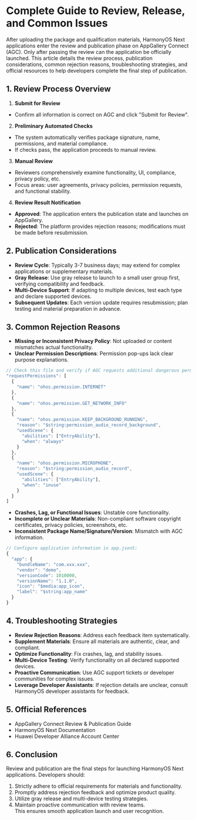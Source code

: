 # Complete Guide to Review, Release, and Common Issues


After uploading the package and qualification materials, HarmonyOS Next applications enter the review and publication phase on AppGallery Connect (AGC). Only after passing the review can the application be officially launched. This article details the review process, publication considerations, common rejection reasons, troubleshooting strategies, and official resources to help developers complete the final step of publication.

## 1. Review Process Overview

1. **Submit for Review**
  - Confirm all information is correct on AGC and click "Submit for Review".

2. **Preliminary Automated Checks**
  - The system automatically verifies package signature, name, permissions, and material compliance.
  - If checks pass, the application proceeds to manual review.

3. **Manual Review**
  - Reviewers comprehensively examine functionality, UI, compliance, privacy policy, etc.
  - Focus areas: user agreements, privacy policies, permission requests, and functional stability.

4. **Review Result Notification**
  - **Approved**: The application enters the publication state and launches on AppGallery.
  - **Rejected**: The platform provides rejection reasons; modifications must be made before resubmission.

## 2. Publication Considerations

- **Review Cycle**: Typically 3-7 business days; may extend for complex applications or supplementary materials.
- **Gray Release**: Use gray release to launch to a small user group first, verifying compatibility and feedback.
- **Multi-Device Support**: If adapting to multiple devices, test each type and declare supported devices.
- **Subsequent Updates**: Each version update requires resubmission; plan testing and material preparation in advance.

## 3. Common Rejection Reasons

- **Missing or Inconsistent Privacy Policy**: Not uploaded or content mismatches actual functionality.
- **Unclear Permission Descriptions**: Permission pop-ups lack clear purpose explanations.
```typescript
// Check this file and verify if AGC requests additional dangerous permissions
"requestPermissions": [
  {
    "name": "ohos.permission.INTERNET"
  },
  {
    "name": "ohos.permission.GET_NETWORK_INFO"
  },
  {
    "name": "ohos.permission.KEEP_BACKGROUND_RUNNING",
    "reason": "$string:permission_audio_record_background",
    "usedScene": {
      "abilities": ["EntryAbility"],
      "when": "always"
    }
  },
  {
    "name": "ohos.permission.MICROPHONE",
    "reason": "$string:permission_audio_record",
    "usedScene": {
      "abilities": ["EntryAbility"],
      "when": "inuse"
    }
  }
]
```  

- **Crashes, Lag, or Functional Issues**: Unstable core functionality.
- **Incomplete or Unclear Materials**: Non-compliant software copyright certificates, privacy policies, screenshots, etc.
- **Inconsistent Package Name/Signature/Version**: Mismatch with AGC information.
```typescript
// Configure application information in app.json5:
{
  "app": {
    "bundleName": "com.xxx.xxx",
    "vendor": "demo",
    "versionCode": 1010000,
    "versionName": "1.1.0",
    "icon": "$media:app_icon",
    "label": "$string:app_name"
  }
}
```  

## 4. Troubleshooting Strategies

- **Review Rejection Reasons**: Address each feedback item systematically.
- **Supplement Materials**: Ensure all materials are authentic, clear, and compliant.
- **Optimize Functionality**: Fix crashes, lag, and stability issues.
- **Multi-Device Testing**: Verify functionality on all declared supported devices.
- **Proactive Communication**: Use AGC support tickets or developer communities for complex issues.
- **Leverage Developer Assistants**: If rejection details are unclear, consult HarmonyOS developer assistants for feedback.

## 5. Official References

- AppGallery Connect Review & Publication Guide
- HarmonyOS Next Documentation
- Huawei Developer Alliance Account Center

## 6. Conclusion

Review and publication are the final steps for launching HarmonyOS Next applications. Developers should:
1. Strictly adhere to official requirements for materials and functionality.
2. Promptly address rejection feedback and optimize product quality.
3. Utilize gray release and multi-device testing strategies.
4. Maintain proactive communication with review teams.  
   This ensures smooth application launch and user recognition.